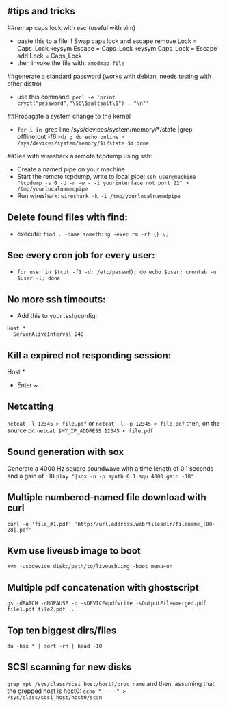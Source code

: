 #tips and tricks
---
##remap caps lock with esc (useful with vim)
* paste this to a file: 
		! Swap caps lock and escape
		remove Lock = Caps_Lock
		keysym Escape = Caps_Lock
		keysym Caps_Lock = Escape
		add Lock = Caps_Lock
* then invoke the file with: `xmodmap file`

##generate a standard password (works with debian, needs testing with other distro) 
* use this command: `perl -e 'print crypt("password","\$6\$saltsalt\$") . "\n"'` 

##Propagate a system change to the kernel
* `for i in `grep line /sys/devices/system/memory/*/state |grep offline|cut -f6 -d/` ; do echo online > /sys/devices/system/memory/$i/state $i;done`

##See with wireshark a remote tcpdump using ssh:
* Create a named pipe on your machine 
* Start the remote tcpdump, write to local pipe: `ssh user@machine "tcpdump -s 0 -U -n -w - -i yourinterface not port 22" > /tmp/yourlocalnamedpipe`
* Run wireshark: `wireshark -k -i /tmp/yourlocalnamedpipe`

## Delete found files with find:
* execute: `find . -name something -exec rm -rf {} \;`

## See every cron job for every user:
* `for user in $(cut -f1 -d: /etc/passwd); do echo $user; crontab -u $user -l; done`

## No more ssh timeouts:
* Add this to your .ssh/config:
```
Host *
  ServerAliveInterval 240
```

## Kill a expired not responding session:
Host *
* Enter ~ .

## Netcatting
`netcat -l 12345 > file.pdf` 
or 
`netcat -l -p 12345 > file.pdf`
then, on the source pc 
`netcat $MY_IP_ADDRESS 12345 < file.pdf`

## Sound generation with sox
Generate a 4000 Hz square soundwave with a time length of 0.1 seconds and a gain of -18
`play "|sox -n -p synth 0.1 squ 4000 gain -18"`


## Multiple numbered-named file download with curl

`curl -o 'file_#1.pdf' 'http://url.address.web/filesdir/filename_[00-28].pdf'`

## Kvm use liveusb image to boot

`kvm -usbdevice disk:/path/to/liveusb.img -boot menu=on`

## Multiple pdf concatenation with ghostscript

`gs -dBATCH -dNOPAUSE -q -sDEVICE=pdfwrite -sOutputFile=merged.pdf file1.pdf file2.pdf ..`

## Top ten biggest dirs/files
`du -hsx * | sort -rh | head -10`

## SCSI scanning for new disks
`grep mpt /sys/class/scsi_host/host?/proc_name`
and then, assuming that the grepped host is host0:
`echo "- - -" > /sys/class/scsi_host/host0/scan`

